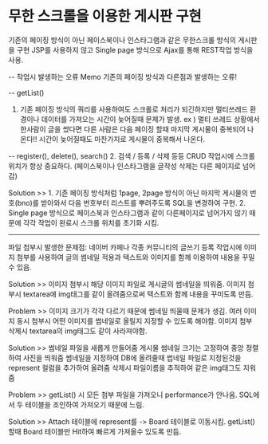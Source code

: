 # 무한 스크롤을 이용한 게시판 구현

기존의 페이징 방식이 아닌 페이스북이나 인스타그램과 같은 무한스크롤 방식의 게시판을 구현
JSP를 사용하지 않고 Single page 방식으로 Ajax를 통해 REST작업 방식을 사용. 


-- 작업시 발생하는 오류 Memo
기존의 페이징 방식과 다른점과 발생하는 오류!

-- getList()
1. 기존 페이징 방식의 쿼리를 사용하여도 스크롤로 처리가 되긴하지만 멀티쓰레드 환경이나
   데이터를 가져오는 시간이 늦어질때 문제가 발생.
   ex ) 멀티 쓰레드 상황에서 한사람이 글을 썼다면 다른 사람은 다음 페이징 할때 마지막
        게시물이 중복되어 나온다!! 시간이 늦어질때도 마찬가지로 게시물이 중복해서 나온다.
        
-- register(), delete(), search() 
2. 검색 / 등록 / 삭제 등등 CRUD 작업시에 스크롤위치가 항상 중요하다.
   (페이스북이나 인스타그램을 글작성 삭제는 다른 페이지로 넘어감)

Solution >> 1. 기존 페이징 방식처럼 1page, 2page 방식이 아닌 마지막 게시물의 번호(bno)를 받아와서
               다음 번호부터 리스트를 뿌려주도록 SQL을 변경하여 구현.
            2. Single page 방식으로 페이스북과 인스타그램과 같이 다른페이지로 넘어가지 않기 때문에
               각각 작업이 완료시 스크롤 위치를 초기화 시킴.
               
-----------------------------------------------------------------------------------------------

파일 첨부시 발생한 문제점: 네이버 카페나 각종 커뮤니티의 글쓰기 등록 작업시에 이미지 첨부를 사용하여
                          글의 썸네일 적용과 텍스트와 이미지를 함께 이용하여 내용을 꾸밀 수 있음.
                          
Solution >> 이미지 첨부시 해당 이미지 파일로 게시글의 썸네일을 띄워줌.
            이미지 첨부시 textarea에 img태그를 같이 올려줌으로써 텍스트와 함께 내용을 꾸미도록 만듬.
            
Problem >> 이미지 크기가 각각 다르기 때문에 썸네일 띄울때 문제가 생김.
           여러 이미지 동시 첨부시 어떤 이미지를 썸네일로 올릴지 지정할 수 있도록 해야함.
           이미지 첨부 삭제시 textarea의 img태그도 같이 사라져야함.
           
Solution >> 썸네일 파일을 새롭게 만들어줌 게시물 썸네일 크기는 고정하여 중앙 정렬하여 사진을 띄워줌
            썸네일을 지정하여 DB에 올려줄때 썹네일 파일로 지정된것을 represent 컬럼을 추가하여 올려줌
            삭제시 파일이름을 추적하여 같은 img태그도 지워줌

Problem >> getList() 시 모든 첨부 파일을 가져오니 performance가 안나옴. SQL에서 두 테이블을 조인하여
           가져오기 때문에 느림.

Solution >> Attach 테이블에 represent를 -> Board 테이블로 이동시킴. getList() 할때 Board 테이블만
            Hit하여 빠르게 가져올수 있도록 만듬.
           
